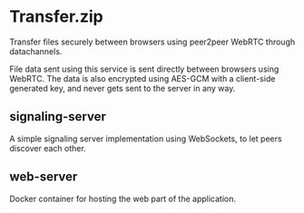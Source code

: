 # Transfer.zip
Transfer files securely between browsers using peer2peer WebRTC through datachannels.

File data sent using this service is sent directly between browsers using WebRTC. The 
data is also encrypted using AES-GCM with a client-side generated key, and never gets
sent to the server in any way. 

## signaling-server
A simple signaling server implementation using WebSockets, to let peers discover each other.

## web-server
Docker container for hosting the web part of the application.
